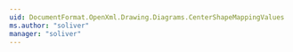 ```yaml
---
uid: DocumentFormat.OpenXml.Drawing.Diagrams.CenterShapeMappingValues
ms.author: "soliver"
manager: "soliver"
---
```

